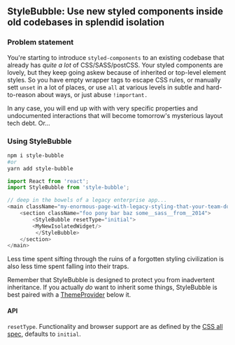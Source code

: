 
## StyleBubble: Use new styled components inside old codebases in splendid isolation

### Problem statement
You're starting to introduce `styled-components` to an existing codebase that already has _quite a lot_ of CSS/SASS/postCSS.
Your styled components are lovely, but they keep going askew because of inherited or top-level element styles. So you
have empty wrapper tags to escape CSS rules, or manually sett `unset` in a lot of places, or use `all` at various
levels in subtle and hard-to-reason about ways, or just abuse `!important.`
 
In any case, you will end up with with very specific properties and undocumented interactions that will become 
tomorrow's mysterious layout tech debt. Or...

### Using StyleBubble
```bash
npm i style-bubble
#or
yarn add style-bubble
```

```javascript
import React from 'react';
import StyleBubble from 'style-bubble';

// deep in the bowels of a legacy enterprise app...
<main className="my-enormous-page-with-legacy-styling-that-your-team-does-not-own">
    <section className="foo pony bar baz some__sass__from__2014">
        <StyleBubble resetType="initial">
        <MyNewIsolatedWidget/>
         </StyleBubble>
    </section>
</main>
```

Less time spent sifting through the ruins of a forgotten styling civilization is also less time spent falling into their
traps. 

Remember that StyleBubble is designed to protect you from inadvertent inheritance. If you actually *do* want to inherit
some things, StyleBubble is best paired with a [ThemeProvider](https://www.styled-components.com/docs/advanced#theming)
below it.

#### API
`resetType`. Functionality and browser support are as defined by the [CSS all spec](https://developer.mozilla.org/en-US/docs/Web/CSS/all#Syntax),
defaults to `initial`.
 